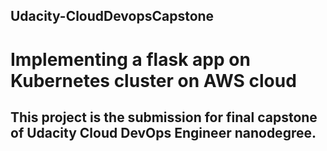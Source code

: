 ## Udacity-CloudDevopsCapstone
# Implementing a flask app on Kubernetes cluster on AWS cloud
This project is the submission for final capstone of Udacity Cloud DevOps Engineer nanodegree.
---

